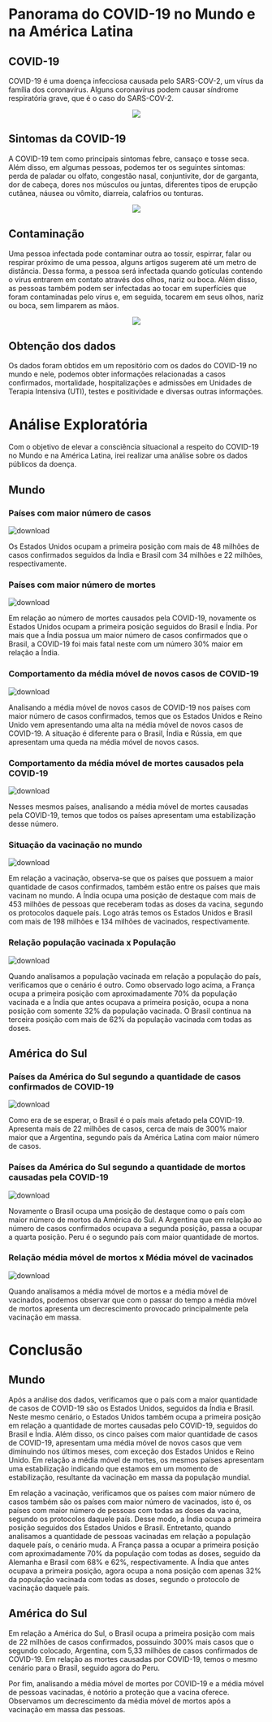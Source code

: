 # **Panorama do COVID-19 no Mundo e na América Latina**
## **COVID-19**

COVID-19 é uma doença infecciosa causada pelo SARS-COV-2, um vírus da família dos coronavírus. Alguns coronavírus podem causar síndrome respiratória grave, que é o caso do SARS-COV-2.

<p align="center">
<img src="https://www.crfes.org.br/wp-content/uploads/2020/01/v%C3%ADrus-png-3.png">
</p>

## **Sintomas da COVID-19**

A COVID-19 tem como principais sintomas febre, cansaço e tosse seca. Além disso, em algumas pessoas, podemos ter os seguintes sintomas: perda de paladar ou olfato, congestão nasal, conjuntivite, dor de garganta, dor de cabeça, dores nos músculos ou juntas, diferentes tipos de erupção cutânea, náusea ou vômito, diarreia, calafrios ou tonturas.

<p align="center">
<img src="https://user-images.githubusercontent.com/78041288/147562768-b7991876-ba95-475b-94af-45593a7e5ded.png">
</p>

## **Contaminação**

Uma pessoa infectada pode contaminar outra ao tossir, espirrar, falar ou respirar próximo de uma pessoa, alguns artigos sugerem até um metro de distância. Dessa forma, a pessoa será infectada quando gotículas contendo o vírus entrarem em contato através dos olhos, nariz ou boca. Além disso, as pessoas também podem ser infectadas ao tocar em superfícies que foram contaminadas pelo vírus e, em seguida, tocarem em seus olhos, nariz ou boca, sem limparem as mãos.

<p align="center">
<img src="https://user-images.githubusercontent.com/78041288/147562815-4be9d611-98cd-4636-8887-4500a86f700f.png">
</p>

## **Obtenção dos dados**

Os dados foram obtidos em um repositório com os dados do COVID-19 no mundo e nele, podemos obter informações relacionadas a casos confirmados, mortalidade, hospitalizações e admissões em Unidades de Terapia Intensiva (UTI), testes e positividade e diversas outras informações.

# **Análise Exploratória**

Com o objetivo de elevar a consciência situacional a respeito do COVID-19 no Mundo e na América Latina, irei realizar uma análise sobre os dados públicos da doença.

## Mundo

### Países com maior número de casos

![download](https://user-images.githubusercontent.com/78041288/147552868-9476dbad-86b8-4716-8e28-4db54e56573a.png)

Os Estados Unidos ocupam a primeira posição com mais de 48 milhões de casos confirmados seguidos da Índia e Brasil com 34 milhões e 22 milhões, respectivamente. 

### Países com maior número de mortes

![download](https://user-images.githubusercontent.com/78041288/147555217-301f3090-58b0-4a3d-b6c8-14f60425ecd8.png)

Em relação ao número de mortes causados pela COVID-19, novamente os Estados Unidos ocupam a primeira posição seguidos do Brasil e Índia. Por mais que a Índia possua um maior número de casos confirmados que o Brasil, a COVID-19 foi mais fatal neste com um número 30% maior em relação a Índia.

### Comportamento da média móvel de novos casos de COVID-19

![download](https://user-images.githubusercontent.com/78041288/147555676-11b19bb8-f739-46ea-8e94-75293440a089.png)

Analisando a média móvel de novos casos de COVID-19 nos países com maior número de casos confirmados, temos que os Estados Unidos e Reino Unido vem apresentando uma alta na média móvel de novos casos de COVID-19. A situação é diferente para o Brasil, Índia e Rússia, em que apresentam uma queda na média móvel de novos casos.

### Comportamento da média móvel de mortes causados pela COVID-19

![download](https://user-images.githubusercontent.com/78041288/147555937-46df7b35-4408-4f87-a250-e6d6aa5a69db.png)

Nesses mesmos países, analisando a média móvel de mortes causadas pela COVID-19, temos que todos os países apresentam uma estabilização desse número.

### Situação da vacinação no mundo

![download](https://user-images.githubusercontent.com/78041288/147556040-f3cdbde9-1aba-4f89-956c-a0a2f3bbd780.png)

Em relação a vacinação, observa-se que os países que possuem a maior quantidade de casos confirmados, também estão entre os países que mais vacinam no mundo. A Índia ocupa uma posição de destaque com mais de 453 milhões de pessoas que receberam todas as doses da vacina, segundo os protocolos daquele país. Logo atrás temos os Estados Unidos e Brasil com mais de 198 milhões e 134 milhões de vacinados, respectivamente. 

### Relação população vacinada x População

![download](https://user-images.githubusercontent.com/78041288/147556455-2889e54c-39da-4a24-bbc3-982c2442774c.png)

Quando analisamos a população vacinada em relação a população do país, verificamos que o cenário é outro. Como observado logo acima, a França ocupa a primeira posição com aproximadamente 70% da população vacinada e a Índia que antes ocupava a primeira posição, ocupa a nona posição com somente 32% da população vacinada. O Brasil continua na terceira posição com mais de 62% da população vacinada com todas as doses. 

## América do Sul

### Países da América do Sul segundo a quantidade de casos confirmados de COVID-19

![download](https://user-images.githubusercontent.com/78041288/147556991-cc531d0f-7c34-4ec7-b892-b9bba0637e54.png)

Como era de se esperar, o Brasil é o país mais afetado pela COVID-19. Apresenta mais de 22 milhões de casos, cerca de mais de 300% maior maior que a Argentina, segundo país da América Latina com maior número de casos. 

### Países da América do Sul segundo a quantidade de mortos causadas pela COVID-19

![download](https://user-images.githubusercontent.com/78041288/147557224-8c0491a6-56f6-4a9e-9a53-b48ab3f7cf12.png)

Novamente o Brasil ocupa uma posição de destaque como o país com maior número de mortos da América do Sul. A Argentina que em relação ao número de casos confirmados ocupava a segunda posição, passa a ocupar a quarta posição. Peru é o segundo país com maior quantidade de mortos. 

### Relação média móvel de mortos x Média móvel de vacinados

![download](https://user-images.githubusercontent.com/78041288/147557445-3f7a82e4-dc7e-4a64-a364-a653512f43b4.png)

Quando analisamos a média móvel de mortos e a média móvel de vacinados, podemos observar que com o passar do tempo a média móvel de mortos apresenta um decrescimento provocado principalmente pela vacinação em massa.

# **Conclusão**

## Mundo
Após a análise dos dados, verificamos que o país com a maior quantidade de casos de COVID-19 são os Estados Unidos, seguidos da Índia e Brasil. Neste mesmo cenário, o Estados Unidos também ocupa a primeira posição em relação a quantidade de mortes causadas pelo COVID-19, seguidos do Brasil e Índia. Além disso, os cinco países com maior quantidade de casos de COVID-19, apresentam uma média móvel de novos casos que vem diminuindo nos últimos meses, com exceção dos Estados Unidos e Reino Unido. Em relação a média móvel de mortes, os mesmos países apresentam uma estabilização indicando que estamos em um momento de estabilização, resultante da vacinação em massa da população mundial.

Em relação a vacinação, verificamos que os países com maior número de casos também são os países com maior número de vacinados, isto é, os países com maior número de pessoas com todas as doses da vacina, segundo os protocolos daquele país. Desse modo, a Índia ocupa a primeira posição seguidos dos Estados Unidos e Brasil. Entretanto, quando analisamos a quantidade de pessoas vacinadas em relação a população daquele país, o cenário muda. A França passa a ocupar a primeira posição com aproximadamente 70% da população com todas as doses, seguido da Alemanha e Brasil com 68% e 62%, respectivamente. A Índia que antes ocupava a primeira posição, agora ocupa a nona posição com apenas 32% da população vacinada com todas as doses, segundo o protocolo de vacinação daquele país.

## América do Sul

Em relação a América do Sul, o Brasil ocupa a primeira posição com mais de 22 milhões de casos confirmados, possuindo 300% mais casos que o segundo colocado, Argentina, com 5,33 milhões de casos confirmados de COVID-19. Em relação as mortes causadas por COVID-19, temos o mesmo cenário para o Brasil, seguido agora do Peru. 

Por fim, analisando a média móvel de mortes por COVID-19 e a média móvel de pessoas vacinadas, é notório a proteção que a vacina oferece. Observamos um decrescimento da média móvel de mortos após a vacinação em massa das pessoas.
